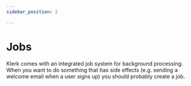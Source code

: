 ```yaml
---
sidebar_position: 2

---
```

# Jobs

Klerk comes with an integrated job system for background processing. When you want to do something that
has side effects (e.g. sending a welcome email when a user signs up) you should probably create a job.
